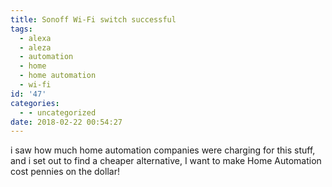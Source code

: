 ```yaml
---
title: Sonoff Wi-Fi switch successful
tags:
  - alexa
  - aleza
  - automation
  - home
  - home automation
  - wi-fi
id: '47'
categories:
  - - uncategorized
date: 2018-02-22 00:54:27
---
```


i saw how much home automation companies were charging for this stuff, and i set out to find a cheaper alternative, I want to make Home Automation cost pennies on the dollar!